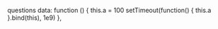 questions
 		data: function () {
    this.a = 100
    setTimeout(function() {
      this.a 
    }.bind(this), 1e9)
  },
